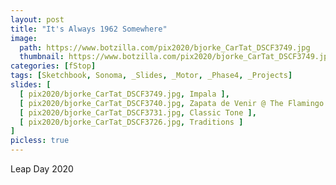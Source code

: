 ```yaml
---
layout: post
title: "It's Always 1962 Somewhere"
image:
  path: https://www.botzilla.com/pix2020/bjorke_CarTat_DSCF3749.jpg
  thumbnail: https://www.botzilla.com/pix2020/bjorke_CarTat_DSCF3749.jpg
categories: [fStop]
tags: [Sketchbook, Sonoma, _Slides, _Motor, _Phase4, _Projects]
slides: [
  [ pix2020/bjorke_CarTat_DSCF3749.jpg, Impala ],
  [ pix2020/bjorke_CarTat_DSCF3740.jpg, Zapata de Venir @ The Flamingo ],
  [ pix2020/bjorke_CarTat_DSCF3731.jpg, Classic Tone ],
  [ pix2020/bjorke_CarTat_DSCF3726.jpg, Traditions ]
]
picless: true
---
```


Leap Day 2020
